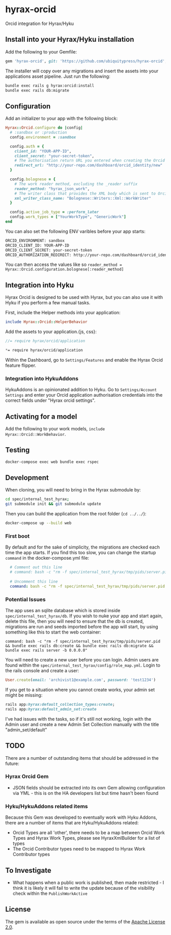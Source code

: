 # hyrax-orcid

Orcid integration for Hyrax/Hyku

## Install into your Hyrax/Hyku installation

Add the following to your Gemfile:

```ruby
gem 'hyrax-orcid', git: 'https://github.com/ubiquitypress/hyrax-orcid', branch: 'main'
```

The installer will copy over any migrations and insert the assets into your applications asset pipeline. Just run the following:

```bash
bundle exec rails g hyrax:orcid:install
bundle exec rails db:migrate
```

## Configuration

Add an initializer to your app with the following block:

```ruby
Hyrax::Orcid.configure do |config|
  # :sandbox or :production
  config.environment = :sandbox

  config.auth = {
    client_id: "YOUR-APP-ID",
    client_secret: "your-secret-token",
    # The authorisation return URL you entered when creating the Orcid Application. Should be your repository URL and `/dashboard/orcid_identity/new`
    redirect_url: "http://your-repo.com/dashboard/orcid_identity/new"
  }

  config.bolognese = {
    # The work reader method, excluding the _reader suffix
    reader_method: "hyrax_json_work",
    # The writer class that provides the XML body which is sent to Orcid
    xml_writer_class_name: "Bolognese::Writers::Xml::WorkWriter"
  }

  config.active_job_type = :perform_later
  config.work_types = ["YourWorkType", "GenericWork"]
end
```

You can also set the following ENV varibles before your app starts:

```bash
ORCID_ENVIRONMENT: sandbox
ORCID_CLIENT_ID: YOUR-APP-ID
ORCID_CLIENT_SECRET: your-secret-token
ORCID_AUTHORIZATION_REDIRECT: http://your-repo.com/dashboard/orcid_identity/new
```

You can then access the values like so `reader_method = Hyrax::Orcid.configuration.bolognese[:reader_method]`

## Integration into Hyku

Hyrax Orcid is designed to be used with Hyrax, but you can also use it with Hyku if you perform a few manual tasks.

First, include the Helper methods into your application:

```ruby
include Hyrax::Orcid::HelperBehavior
```

Add the assets to your application.{js, css}:

```js
//= require hyrax/orcid/application
```

```css
*= require hyrax/orcid/application
```

Within the Dashboard, go to `Settings/Features` and enable the Hyrax Orcid feature flipper.

### Integration into HykuAddons

HykuAddons is an opinionated addition to Hyku. Go to `Settings/Account Settings` and enter your Orcid application authorisation credentials into the correct fields under "Hyrax orcid settings".

## Activating for a model

Add the following to your work models, `include Hyrax::Orcid::WorkBehavior`.

## Testing

```bash
docker-compose exec web bundle exec rspec

```

## Development

When cloning, you will need to bring in the Hyrax submodule by: 

```bash
cd spec/internal_test_hyrax; 
git submodule init && git submodule update
```

Then you can build the application from the root folder (`cd ../../`): 

```bash
docker-compose up --build web
```

### First boot

By default and for the sake of simplicity, the migrations are checked each time the app starts. If you find this too slow, you can change the startup `command` in the docker-compose.yml file: 

```yaml
  # Comment out this line
  # command: bash -c "rm -f spec/internal_test_hyrax/tmp/pids/server.pid && bundle exec rails db:create && bundle exec rails db:migrate && bundle exec rails server -b 0.0.0.0"
  
  # Uncomment this line
  command: bash -c "rm -f spec/internal_test_hyrax/tmp/pids/server.pid && bundle install && bundle exec rails server -b 0.0.0.0"
```

### Potential Issues

The app uses an sqlite database which is stored inside `spec/internal_test_hyrax/db`. If you wish to nuke your app and start again, delete this file,
then you will need to ensure that the db is created, migrations are run and seeds imported before the app will start, by using something like this to start the web container:

```
command: bash -c "rm -f spec/internal_test_hyrax/tmp/pids/server.pid && bundle exec rails db:create && bundle exec rails db:migrate && bundle exec rails server -b 0.0.0.0"
```

You will need to create a new user before you can login. Admin users are found within the `spec/internal_test_hyrax/config/role_map.yml`. Login to the rails console and create a user:

```ruby
User.create(email: 'archivist1@example.com', password: 'test1234')
```

If you get to a situation where you cannot create works, your admin set might be missing:

```ruby
rails app:hyrax:default_collection_types:create;
rails app:hyrax:default_admin_set:create
```

I've had issues with the tasks, so if it's still not working, login with the Admin user and create a new Admin Set Collection manually with the title "admin_set/default"

## TODO

There are a number of outstanding items that should be addressed in the future:

### Hyrax Orcid Gem

+ JSON fields should be extracted into its own Gem allowing configuration via YML - this is on the HA developers list but time hasn't been found

### Hyku/HykuAddons related items

Because this Gem was developed to eventually work with Hyku Addons, there are a number of items that are Hyku/HykuAddons related:

+ Orcid Types are all 'other', there needs to be a map between Orcid Work Types and Hyrax Work Types, please see HyraxXmlBuilder for a list of types
+ The Orcid Contributor types need to be mapped to Hyrax Work Contributor types

## To Investigate

+ What happens when a public work is published, then made restricted - I think it is likely it will fail to write the update because of the visibility check within the `PublishWorkActive`

## License

The gem is available as open source under the terms of the [Apache License 2.0](https://opensource.org/licenses/Apache-2.0).
